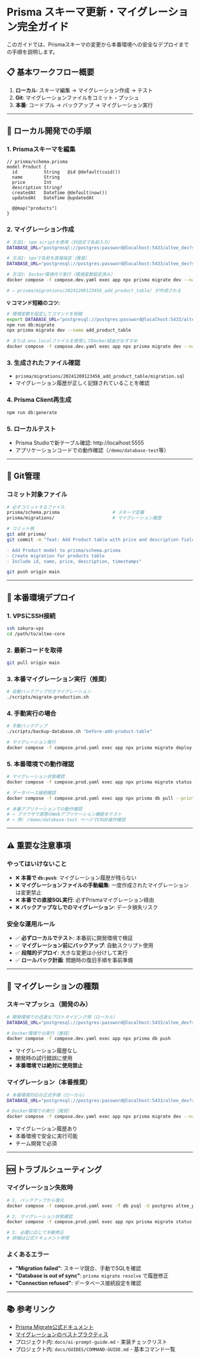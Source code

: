 # Prisma スキーマ更新・マイグレーション完全ガイド

このガイドでは、Prismaスキーマの変更から本番環境への安全なデプロイまでの手順を説明します。

## 📋 基本ワークフロー概要

1. **ローカル**: スキーマ編集 → マイグレーション作成 → テスト
2. **Git**: マイグレーションファイルをコミット・プッシュ
3. **本番**: コードプル → バックアップ → マイグレーション実行

---

## 🔧 ローカル開発での手順

### 1. Prismaスキーマを編集
```prisma
// prisma/schema.prisma
model Product {
  id          String   @id @default(cuid())
  name        String
  price       Int
  description String?
  createdAt   DateTime @default(now())
  updatedAt   DateTime @updatedAt

  @@map("products")
}
```

### 2. マイグレーション作成
```bash
# 方法1: npm scriptを使用（対話式で名前入力）
DATABASE_URL="postgresql://postgres:password@localhost:5433/altee_dev?schema=public" npm run db:migrate

# 方法2: npxで名前を直接指定（推奨）
DATABASE_URL="postgresql://postgres:password@localhost:5433/altee_dev?schema=public" npx prisma migrate dev --name add_product_table

# 方法3: Docker環境内で実行（環境変数設定済み）
docker compose -f compose.dev.yaml exec app npx prisma migrate dev --name add_product_table

# → prisma/migrations/20241209123456_add_product_table/ が作成される
```

**💡 コマンド短縮のコツ:**
```bash
# 環境変数を設定してコマンドを短縮
export DATABASE_URL="postgresql://postgres:password@localhost:5433/altee_dev?schema=public"
npm run db:migrate
npx prisma migrate dev --name add_product_table

# または.env.localファイルを使用してDocker経由がおすすめ
docker compose -f compose.dev.yaml exec app npx prisma migrate dev --name add_product_table
```

### 3. 生成されたファイル確認
- `prisma/migrations/20241209123456_add_product_table/migration.sql`
- マイグレーション履歴が正しく記録されていることを確認

### 4. Prisma Client再生成
```bash
npm run db:generate
```

### 5. ローカルテスト
- Prisma Studioで新テーブル確認: http://localhost:5555
- アプリケーションコードでの動作確認（`/demo/database-test`等）

---

## 📝 Git管理

### コミット対象ファイル
```bash
# 必ずコミットするファイル
prisma/schema.prisma                    # スキーマ定義
prisma/migrations/                      # マイグレーション履歴

# コミット例
git add prisma/
git commit -m "feat: Add Product table with price and description fields

- Add Product model to prisma/schema.prisma
- Create migration for products table
- Include id, name, price, description, timestamps"

git push origin main
```

---

## 🚀 本番環境デプロイ

### 1. VPSにSSH接続
```bash
ssh sakura-vps
cd /path/to/altee-core
```

### 2. 最新コードを取得
```bash
git pull origin main
```

### 3. 本番マイグレーション実行（推奨）
```bash
# 自動バックアップ付きマイグレーション
./scripts/migrate-production.sh
```

### 4. 手動実行の場合
```bash
# 手動バックアップ
./scripts/backup-database.sh "before-add-product-table"

# マイグレーション実行
docker compose -f compose.prod.yaml exec app npx prisma migrate deploy
```

### 5. 本番環境での動作確認
```bash
# マイグレーション状態確認
docker compose -f compose.prod.yaml exec app npx prisma migrate status

# データベース接続確認
docker compose -f compose.prod.yaml exec app npx prisma db pull --print

# 本番アプリケーションでの動作確認
# → ブラウザで実際のWebアプリケーション機能をテスト
# → 例: /demo/database-test ページでCRUD操作確認
```

---

## ⚠️ 重要な注意事項

### やってはいけないこと
- ❌ **本番で `db:push`**: マイグレーション履歴が残らない
- ❌ **マイグレーションファイルの手動編集**: 一度作成されたマイグレーションは変更禁止
- ❌ **本番での直接SQL実行**: 必ずPrismaマイグレーション経由
- ❌ **バックアップなしでのマイグレーション**: データ損失リスク

### 安全な運用ルール
- ✅ **必ずローカルでテスト**: 本番前に開発環境で検証
- ✅ **マイグレーション前にバックアップ**: 自動スクリプト使用
- ✅ **段階的デプロイ**: 大きな変更は小分けして実行
- ✅ **ロールバック計画**: 問題時の復旧手順を事前準備

---

## 🔄 マイグレーションの種類

### スキーマプッシュ（開発のみ）
```bash
# 開発環境での迅速なプロトタイピング用（ローカル）
DATABASE_URL="postgresql://postgres:password@localhost:5433/altee_dev?schema=public" npm run db:push

# Docker環境での実行（推奨）
docker compose -f compose.dev.yaml exec app npx prisma db push
```
- マイグレーション履歴なし
- 開発時の試行錯誤に使用
- **本番環境では絶対に使用禁止**

### マイグレーション（本番推奨）
```bash
# 本番環境対応の正式手順（ローカル）
DATABASE_URL="postgresql://postgres:password@localhost:5433/altee_dev?schema=public" npx prisma migrate dev --name migration_name

# Docker環境での実行（推奨）
docker compose -f compose.dev.yaml exec app npx prisma migrate dev --name migration_name
```
- マイグレーション履歴あり
- 本番環境で安全に実行可能
- チーム開発で必須

---

## 🆘 トラブルシューティング

### マイグレーション失敗時
```bash
# 1. バックアップから復元
docker compose -f compose.prod.yaml exec -T db psql -U postgres altee_prod < backups/backup_YYYYMMDD_HHMMSS_description.sql

# 2. マイグレーション状態確認
docker compose -f compose.prod.yaml exec app npx prisma migrate status

# 3. 必要に応じて手動修正
# 詳細は公式ドキュメント参照
```

### よくあるエラー
- **"Migration failed"**: スキーマ競合、手動でSQLを確認
- **"Database is out of sync"**: `prisma migrate resolve` で履歴修正
- **"Connection refused"**: データベース接続設定を確認

---

## 📚 参考リンク

- [Prisma Migrate公式ドキュメント](https://www.prisma.io/docs/concepts/components/prisma-migrate)
- [マイグレーションのベストプラクティス](https://www.prisma.io/docs/guides/migrate/production-troubleshooting)
- プロジェクト内: `docs/ai-prompt-guide.md` - 実装チェックリスト
- プロジェクト内: `docs/GUIDES/COMMAND-GUIDE.md` - 基本コマンド一覧